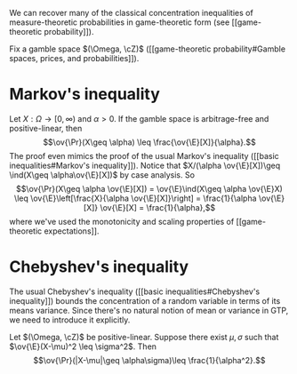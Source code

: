 We can recover many of the classical concentration inequalities of measure-theoretic probabilities in game-theoretic form (see [[game-theoretic probability]]).  

Fix a gamble space $(\Omega, \cZ)$ ([[game-theoretic probability#Gamble spaces, prices, and probabilities]]).  

# Markov's inequality 

Let $X:\Omega\to[0,\infty)$ and $\alpha>0$. If the gamble space is arbitrage-free and positive-linear, then  
$$\ov{\Pr}(X\geq \alpha) \leq \frac{\ov{\E}[X]}{\alpha}.$$
The proof even mimics the proof of the usual Markov's inequality ([[basic inequalities#Markov's inequality]]).  Notice that $X/(\alpha \ov{\E}[X])\geq \ind(X\geq \alpha\ov{\E}[X])$ by case analysis. So 
$$\ov{\Pr}(X\geq \alpha \ov{\E}[X]) = \ov{\E}\ind(X\geq \alpha \ov{\E}X) \leq \ov{\E}\left[\frac{X}{\alpha \ov{\E}[X]}\right] = \frac{1}{\alpha \ov{\E}[X]} \ov{\E}[X] = \frac{1}{\alpha},$$
where we've used the monotonicity and scaling properties of [[game-theoretic expectations]]. 

# Chebyshev's inequality

The usual Chebyshev's inequality ([[basic inequalities#Chebyshev's inequality]]) bounds the concentration of a random variable in terms of its means variance. Since there's no natural notion of mean or variance in GTP, we need to introduce it explicitly. 

Let $(\Omega, \cZ)$ be positive-linear. Suppose there exist $\mu,\sigma$ such that $\ov{\E}(X-\mu)^2 \leq \sigma^2$.  Then 
$$\ov{\Pr}(|X-\mu|\geq \alpha\sigma)\leq \frac{1}{\alpha^2}.$$ 



